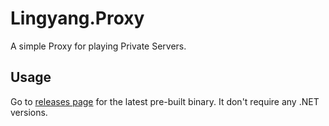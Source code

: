 # Lingyang.Proxy

A simple Proxy for playing Private Servers.

## Usage

Go to [releases page](https://github.com/Deuteriunt/Lingyang-Proxy/releases) for the latest pre-built binary. It don't require any .NET versions.
